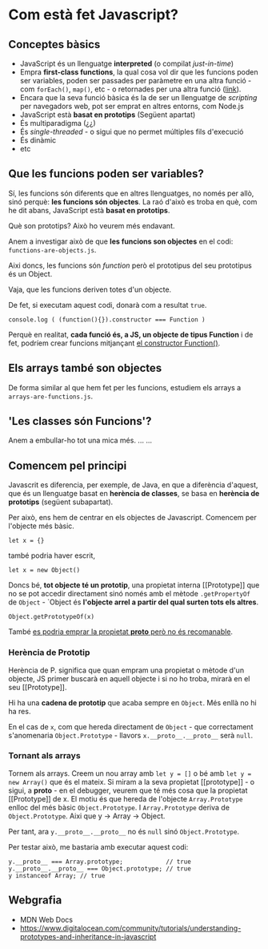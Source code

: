 # Com està fet Javascript?

## Conceptes bàsics

- JavaScript és un llenguatge **interpreted** (o compilat _just-in-time_)
- Empra **first-class functions**, la qual cosa vol dir que les funcions poden ser variables, poden ser passades per paràmetre en una altra funció - com `forEach()`, `map()`, etc - o retornades per una altra funció ([link](https://developer.mozilla.org/en-US/docs/Glossary/First-class_Function)).
- Encara que la seva funció bàsica és la de ser un llenguatge de _scripting_ per navegadors web, pot ser emprat en altres entorns, com Node.js
- JavaScript està **basat en prototips** (Següent apartat)
- És multiparadigma (¿¿)
- És _single-threaded_ - o sigui que no permet múltiples fils d'execució
- És dinàmic
- etc

## Que les funcions poden ser variables?

Sí, les funcions són diferents que en altres llenguatges, no només per allò, sinó perquè: **les funcions són objectes**. La raó d'això es troba en què, com he dit abans, JavaScript està **basat en prototips**. 

Què son prototips? Això ho veurem més endavant. 

Anem a investigar això de que __les funcions son objectes__ en el codi: `functions-are-objects.js`.

Aixi doncs, les funcions són _function_ però el prototipus del seu prototipus és un Object. 

Vaja, que les funcions deriven totes d'un objecte.

De fet, si executam aquest codi, donarà com a resultat `true`.

    console.log ( (function(){}).constructor === Function )

Perquè en realitat, **cada funció és, a JS, un objecte de tipus Function** i de fet, podríem crear funcions mitjançant [el constructor Function()](https://developer.mozilla.org/en-US/docs/Web/JavaScript/Reference/Global_Objects/Function/Function).


## Els arrays també son objectes

De forma similar al que hem fet per les funcions, estudiem els arrays a `arrays-are-functions.js`.


## 'Les classes són Funcions'?

Anem a embullar-ho tot una mica més. 
...
...

## Comencem pel principi

Javascrit es diferencia, per exemple, de Java, en que a diferència d'aquest, que és un llenguatge basat en **herència de classes**, se basa en **herència de prototips** (següent subapartat).

Per això, ens hem de centrar en els objectes de Javascript. Comencem per l'objecte més bàsic.

    let x = {}

també podria haver escrit,

    let x = new Object()

Doncs bé, **tot objecte té un prototip**, una propietat interna [[Prototype]] que no se pot accedir directament sinó només amb el mètode `.getPropertyOf` de `Object` - `Object és **l'objecte arrel a partir del qual surten tots els altres**.

`Object.getPrototypeOf(x)`

També [es podria emprar la propietat __proto__ però no és recomanable](https://www.digitalocean.com/community/tutorials/understanding-prototypes-and-inheritance-in-javascript).

### Herència de Prototip

Herència de P. significa que quan empram una propietat o mètode d'un objecte, JS primer buscarà en aquell objecte i si no ho troba, mirarà en el seu [[Prototype]].

Hi ha una **cadena de prototip** que acaba sempre en `Object`. Més enllà no hi ha res. 

En el cas de `x`, com que hereda directament de `Object` - que correctament s'anomenaria `Object.Prototype` -  llavors `x.__proto__.__proto__` serà `null`.

### Tornant als arrays

Tornem als arrays. Creem un nou array amb  `let y = []` o bé amb `let y = new Array()` que és el mateix. Si miram a la seva propietat [[prototype]] - o sigui, a __proto__ - en el debugger, veurem que té més cosa que la propietat [[Prototype]] de x. El motiu és que hereda de l'objecte `Array.Prototype` enlloc del més bàsic `Object.Prototype`. I `Array.Prototype` deriva de `Object.Prototype`. Aixi que y -> Array -> Object.

Per tant, ara `y.__proto__.__proto__` no és `null` sinó `Object.Prototype`.

Per testar això, me bastaria amb executar aquest codi:

    y.__proto__ === Array.prototype;            // true
    y.__proto__.__proto__ === Object.prototype; // true
    y instanceof Array; // true







## Webgrafia

- MDN Web Docs
- https://www.digitalocean.com/community/tutorials/understanding-prototypes-and-inheritance-in-javascript
